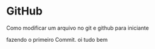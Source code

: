 # GitHub
Como modificar um arquivo no git e github para iniciante

fazendo o primeiro Commit.
oi tudo bem 
